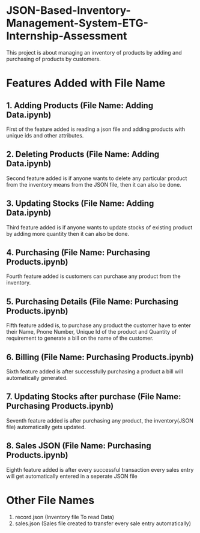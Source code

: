 # JSON-Based-Inventory-Management-System-ETG-Internship-Assessment
This project is about managing an inventory of products by adding and purchasing of products by customers.

# Features Added with File Name

## 1. Adding Products (File Name: Adding Data.ipynb)
First of the feature added is reading a json file and adding products with unique ids and other attributes.

## 2. Deleting Products (File Name: Adding Data.ipynb)
Second feature added is if anyone wants to delete any particular product from the inventory means from the JSON file, then it can also be done.

## 3. Updating Stocks (File Name: Adding Data.ipynb)
Third feature added is if anyone wants to update stocks of existing product by adding more quantity then it can also be done.

## 4. Purchasing (File Name: Purchasing Products.ipynb)
Fourth feature added is customers can purchase any product from the inventory.

## 5. Purchasing Details (File Name: Purchasing Products.ipynb)
Fifth feature added is, to purchase any product the customer have to enter their Name, Pnone Number, Unique Id of the product and Quantity of requirement to generate a bill on the name of the customer. 

## 6. Billing (File Name: Purchasing Products.ipynb)
Sixth feature added is after successfully purchasing a product a bill will automatically generated.

## 7. Updating Stocks after purchase (File Name: Purchasing Products.ipynb)
Seventh feature added is after purchasing any product, the inventory(JSON file) automatically gets updated.

## 8. Sales JSON (File Name: Purchasing Products.ipynb)
Eighth feature added is after every successful transaction every sales entry will get automatically entered in a seperate JSON file


# Other File Names

1. record.json (Inventory file To read Data)
2. sales.json (Sales file created to transfer every sale entry automatically)


